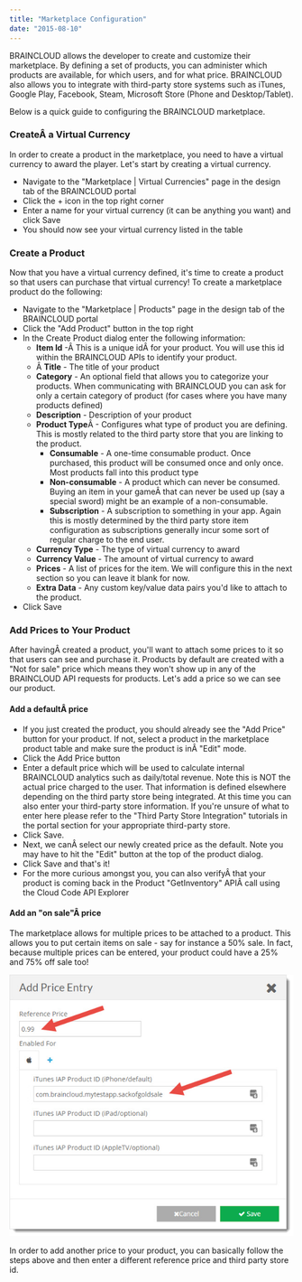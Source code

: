 ```yaml
---
title: "Marketplace Configuration"
date: "2015-08-10"
---
```


BRAINCLOUD allows the developer to create and customize their marketplace. By defining a set of products, you can administer which products are available, for which users, and for what price. BRAINCLOUD also allows you to integrate with third-party store systems such as iTunes, Google Play, Facebook, Steam, Microsoft Store (Phone and Desktop/Tablet).

Below is a quick guide to configuring the BRAINCLOUD marketplace.

### CreateÂ a Virtual Currency

In order to create a product in the marketplace, you need to have a virtual currency to award the player. Let's start by creating a virtual currency.

- Navigate to the "Marketplace | Virtual Currencies" page in the design tab of the BRAINCLOUD portal  
    [](images/BRAINCLOUD_dashboard_marketTab.jpg)
- Click the + icon in the top right corner  
    [](images/BRAINCLOUD_dashboard_addVC.jpg)
- Enter a name for your virtual currency (it can be anything you want) and click Save  
    [](images/BRAINCLOUD_dashboard_addVC2.jpg)
- You should now see your virtual currency listed in the table  
    [](images/BRAINCLOUD_dashboard_addVC3.jpg)

### Create a Product

Now that you have a virtual currency defined, it's time to create a product so that users can purchase that virtual currency! To create a marketplace product do the following:

- Navigate to the "Marketplace | Products" page in the design tab of the BRAINCLOUD portal  
    [](images/BRAINCLOUD_dashboard_productsTab.jpg)
- Click the "Add Product" button in the top right  
    [](images/BRAINCLOUD_dashboard_addProduct1.jpg)
- In the Create Product dialog enter the following information:
    - **Item Id** -Â This is a unique idÂ for your product. You will use this id within the BRAINCLOUD APIs to identify your product.
    - Â **Title** - The title of your product
    - **Category** - An optional field that allows you to categorize your products. When communicating with BRAINCLOUD you can ask for only a certain category of product (for cases where you have many products defined)
    - **Description** \- Description of your product
    - **Product Type**Â - Configures what type of product you are defining. This is mostly related to the third party store that you are linking to the product.
        - **Consumable** - A one-time consumable product. Once purchased, this product will be consumed once and only once. Most products fall into this product type
        - **Non-consumable** - A product which can never be consumed. Buying an item in your gameÂ that can never be used up (say a special sword) might be an example of a non-consumable.
        - **Subscription** - A subscription to something in your app. Again this is mostly determined by the third party store item configuration as subscriptions generally incur some sort of regular charge to the end user.
    - **Currency Type** - The type of virtual currency to award
    - **Currency Value** - The amount of virtual currency to award
    - **Prices** - A list of prices for the item. We will configure this in the next section so you can leave it blank for now.
    - **Extra Data** - Any custom key/value data pairs you'd like to attach to the product.
- Click Save

### Add Prices to Your Product

After havingÂ created a product, you'll want to attach some prices to it so that users can see and purchase it. Products by default are created with a "Not for sale" price which means they won't show up in any of the BRAINCLOUD API requests for products. Let's add a price so we can see our product.

#### Add a defaultÂ price

- If you just created the product, you should already see the "Add Price" button for your product. If not, select a product in the marketplace product table and make sure the product is inÂ "Edit" mode.  
    [](images/BRAINCLOUD_dashboard_addProduct2.jpg)
- Click the Add Price button  
    [](images/BRAINCLOUD_dashboard_addProduct3.jpg)
- Enter a default price which will be used to calculate internal BRAINCLOUD analytics such as daily/total revenue. Note this is NOT the actual price charged to the user. That information is defined elsewhere depending on the third party store being integrated. At this time you can also enter your third-party store information. If you're unsure of what to enter here please refer to the "Third Party Store Integration" tutorials in the portal section for your appropriate third-party store.  
    [](images/BRAINCLOUD_dashboard_addProduct4.jpg)
- Click Save.
- Next, we canÂ select our newly created price as the default. Note you may have to hit the "Edit" button at the top of the product dialog.  
    [](images/BRAINCLOUD_dashboard_addProduct5.jpg)
- Click Save and that's it!
- For the more curious amongst you, you can also verifyÂ that your product is coming back in the Product "GetInventory" APIÂ call using the Cloud Code API Explorer  
    [](images/BRAINCLOUD_dashboard_addProduct6.jpg)

#### Add an "on sale"Â price

The marketplace allows for multiple prices to be attached to a product. This allows you to put certain items on sale - say for instance a 50% sale. In fact, because multiple prices can be entered, your product could have a 25% and 75% off sale too!

[![BRAINCLOUD](images/BRAINCLOUD_dashboard_addProduct7.jpg)](images/BRAINCLOUD_dashboard_addProduct7.jpg)

In order to add another price to your product, you can basically follow the steps above and then enter a different reference price and third party store id.
